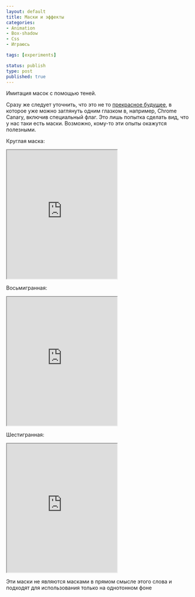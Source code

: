 ```yaml
---
layout: default
title: Маски и эффекты
categories:
- Animation
- Box-shadow
- Css
- Играюсь

tags: [experiments]

status: publish
type: post
published: true
---
```

Имитация масок с помощью теней. <!--more-->

Сразу же следует уточнить, что это не то <a href="http://www.w3.org/TR/css-masking/">прекрасное будущее</a>, в которое уже можно заглянуть одним глазком в, например, Chrome Canary, включив специальный флаг. Это лишь попытка сделать вид, что у нас таки есть маски. Возможно, кому-то эти опыты окажутся полезными.

Круглая маска:

<iframe class="jsbin" style="height: 350px" src="http://jsbin.com/EcebOKi/23/embed?output"></iframe>

Восьмигранная:

<iframe class="jsbin" style="height: 350px" src="http://jsbin.com/EcebOKi/21/embed?output"></iframe>

Шестигранная:

<iframe class="jsbin" style="height: 350px" src="http://jsbin.com/EcebOKi/25/embed?output"></iframe>

Эти маски не являются масками в прямом смысле этого слова и подходят для использования только на однотонном фоне

